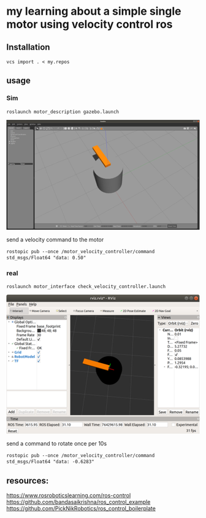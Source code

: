 # my learning about a simple single motor using velocity control ros

## Installation

```
vcs import . < my.repos
```

## usage

### Sim

```
roslaunch motor_description gazebo.launch
```

![gazebo](https://github.com/JosefGst/hw_interface_learning/blob/master/assets/gazebo.png)

send a velocity command to the motor

```
rostopic pub --once /motor_velocity_controller/command std_msgs/Float64 "data: 0.50"
```

### real

```
roslaunch motor_interface check_velocity_controller.launch
```

![rviz-motor](https://github.com/JosefGst/hw_interface_learning/blob/master/assets/rviz-motor.png)

send a command to rotate once per 10s

```
rostopic pub --once /motor_velocity_controller/command std_msgs/Float64 "data: -0.6283"
```

## resources:

https://www.rosroboticslearning.com/ros-control  
https://github.com/bandasaikrishna/ros_control_example  
https://github.com/PickNikRobotics/ros_control_boilerplate
